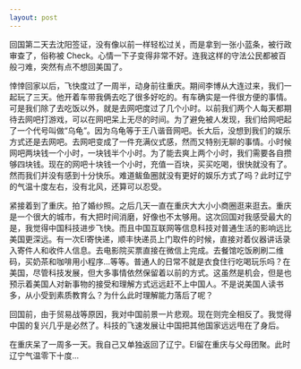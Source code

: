```yaml
---
layout: post
---
```


回国第二天去沈阳签证，没有像以前一样轻松过关，而是拿到一张小蓝条，被行政审查了，俗称被 Check。心情一下子变得非常不好。连我这样的守法公民都被百般刁难，突然有点不想回美国了。

悻悻回家以后，飞快度过了一周半，动身前往重庆。期间李博从大连过来，我们一起玩了三天。他开着车带我俩去吃了很多好吃的。有车确实是一件很方便的事情。可是我们除了去吃饭以外，就是去网吧度过了几个小时。以前我们两个人每天都期待去网吧打游戏，可以在网吧呆上无尽的时间。为了避免被人发现，我们给网吧起了一个代号叫做“乌龟”。因为乌龟等于王八谐音网吧。长大后，没想到我们的娱乐方式还是去网吧。去网吧变成了一件充满仪式感，然而又特别无聊的事情。小时候网吧两块钱一个小时，一块钱半个小时。为了能去爽上两个小时，我们需要各自攒够四块钱。现在的网吧十块钱一个小时，充值一百块，买买吃喝，很快就没有了。然而我们并没有感到十分快乐。难道鲅鱼圈就没有更好的娱乐方式了吗？此时辽宁的气温十度左右，没有北风，还算可以忍受。

紧接着到了重庆。拍了婚纱照。之后几天一直在重庆大大小小商圈逛来逛去。重庆是一个很大的城市，有大把时间消磨，好像也不太够用。这次回国对我感受最大的是，我觉得中国科技进步飞快。而且中国互联网等信息科技对普通生活的影响远比美国更深远。有一次El寄快递，顺丰快递员上门取件的时候，直接对着仪器讲话录入寄件人和收件人信息。去电影院买票直接在微信上完成。去餐馆吃饭刷刷二维码，买奶茶和咖啡用小程序...等等。普通人的日常不就是衣食住行吃喝玩乐吗？在美国，尽管科技发展，但大多事情依然保留着以前的方式。这虽然是机会，但是也预示着美国人对新事物的接受和理解方式远远赶不上中国人。不是说美国人读书多，从小受到素质教育么？为什么此时理解能力落后了呢？

回国前，由于贸易战等原因，我对中国前景一片悲观。现在则完全相反了。我觉得中国的复兴几乎是必然了。科技的飞速发展让中国把其他国家远远甩在了身后。

在重庆呆了一周多一天。我自己又单独返回了辽宁。El留在重庆与父母团聚。此时辽宁气温零下十度...
